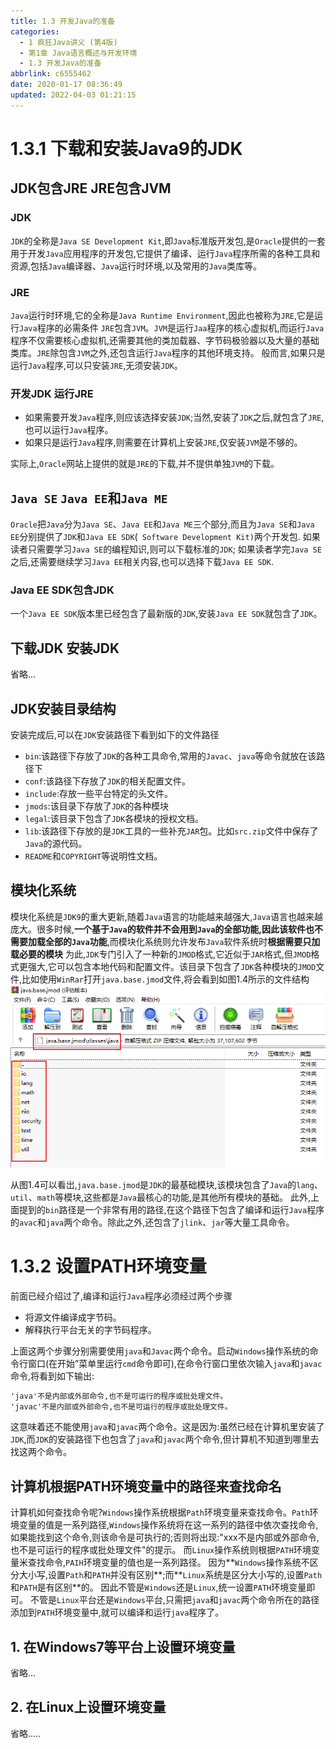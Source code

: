 ```yaml
---
title: 1.3 开发Java的准备
categories: 
  - 1 疯狂Java讲义 (第4版)
  - 第1章 Java语言概述与开发环境
  - 1.3 开发Java的准备
abbrlink: c6555462
date: 2020-01-17 08:36:49
updated: 2022-04-03 01:21:15
---
```

# 1.3.1 下载和安装Java9的JDK
## JDK包含JRE JRE包含JVM
### JDK
`JDK`的全称是`Java SE Development Kit`,即`Java`标准版开发包,是`Oracle`提供的一套用于开发`Java`应用程序的开发包,它提供了编译、运行`Java`程序所需的各种工具和资源,包括`Java`编译器、`Java`运行时环境,以及常用的`Java`类库等。
### JRE
`Java`运行时环境,它的全称是`Java Runtime Environment`,因此也被称为`JRE`,它是运行`Java`程序的必需条件
`JRE`包含`JVM`。`JVM`是运行`Jaa`程序的核心虚拟机,而运行`Java`程序不仅需要核心虚拟机,还需要其他的类加载器、字节码极验器以及大量的基础类库。`JRE`除包含`JVM`之外,还包含运行`Java`程序的其他环境支持。
般而言,如果只是运行`Java`程序,可以只安装`JRE`,无须安装`JDK`。
### 开发JDK 运行JRE
- 如果需要开发`Java`程序,则应该选择安装`JDK`;当然,安装了`JDK`之后,就包含了`JRE`,也可以运行`Java`程序。
- 如果只是运行`Java`程序,则需要在计算机上安装`JRE`,仅安装`JVM`是不够的。

实际上,`Oracle`网站上提供的就是`JRE`的下载,并不提供单独`JVM`的下载。
## `Java SE` `Java EE`和`Java ME`
`Oracle`把`Java`分为`Java SE`、`Java EE`和`Java ME`三个部分,而且为`Java SE`和`Java EE`分别提供了`JDK`和`Java EE SDK`(` Software Development Kit)`两个开发包.
如果读者只需要学习`Java SE`的编程知识,则可以下载标准的`JDK`;
如果读者学完`Java SE`之后,还需要继续学习`Java EE`相关内容,也可以选择下载`Java EE SDK`.

### Java EE SDK包含JDK
一个`Java EE SDK`版本里已经包含了最新版的`JDK`,安装`Java EE SDK`就包含了`JDK`。
## 下载JDK 安装JDK
省略...

## JDK安装目录结构
安装完成后,可以在`JDK`安装路径下看到如下的文件路径
- `bin`:该路径下存放了`JDK`的各种工具命令,常用的`Javac`、`java`等命令就放在该路径下
- `conf`:该路径下存放了`JDK`的相关配置文件。
- `include`:存放一些平台特定的头文件。
- `jmods`:该目录下存放了`JDK`的各种模块
- `legal`:该目录下包含了`JDK`各模块的授权文档。
- `lib`:该路径下存放的是`JDK`工具的一些补充`JAR`包。比如`src.zip`文件中保存了`Java`的源代码。
- `README`和`COPYRIGHT`等说明性文档。

## 模块化系统
模块化系统是`JDK9`的重大更新,随着`Java`语言的功能越来越强大,`Java`语言也越来越庞大。很多时候,**一个基于`Java`的软件并不会用到`Java`的全部功能,因此该软件也不需要加载全部的`Java`功能**,而模块化系统则允许发布`Java`软件系统时**根据需要只加载必要的模块**
为此,`JDK`专门引入了一种新的`JMOD`格式,它近似于`JAR`格式,但`JMOD`格式更强大,它可以包含本地代码和配置文件。该目录下包含了`JDK`各种模块的`JMOD`文件,比如使用`WinRar`打开`java.base.jmod`文件,将会看到如图1.4所示的文件结构
![这里有一张图片](https://raw.githubusercontent.com/lanlan2017/images/master/CrazyJavaHandout4/Chapter1/1.3.1/1.png)

从图1.4可以看岀,`java.base.jmod`是`JDK`的最基础模块,该模块包含了`Java`的`lang`、`util`、`math`等模块,这些都是`Java`最核心的功能,是其他所有模块的基础。
此外,上面提到的`bin`路径是一个非常有用的路径,在这个路径下包含了编译和运行`Java`程序的`avac`和`java`两个命令。除此之外,还包含了`jlink`、`jar`等大量工具命令。
# 1.3.2 设置PATH环境变量
前面已经介绍过了,编译和运行`Java`程序必须经过两个步骤
- 将源文件编译成字节码。
- 解释执行平台无关的字节码程序。

上面这两个步骤分别需要使用`java`和`Javac`两个命令。启动`Windows`操作系统的命令行窗口(在开始”菜单里运行`cmd`命令即可),在命令行窗口里依次输入`java`和`javac`命令,将看到如下输出:
```cmd
'java'不是内部或外部命令,也不是可运行的程序或批处理文件。
'javac'不是内部或外部命令,也不是可运行的程序或批处理文件。
```
这意味着还不能使用`java`和`javac`两个命令。这是因为:虽然已经在计算机里安装了`JDK`,而`JDK`的安装路径下也包含了`java`和`javac`两个命令,但计算机不知道到哪里去找这两个命令。
## 计算机根据PATH环境变量中的路径来查找命名
计算机如何查找命令呢?`Windows`操作系统根据`Path`环境变量来查找命令。`Path`环境变量的值是一系列路径,`Windows`操作系统将在这一系列的路径中依次查找命令,如果能找到这个命令,则该命令是可执行的;否则将出现:"xxx不是内部或外部命令,也不是可运行的程序或批处理文件"的提示。
而`Linux`操作系统则根据`PATH`环境变量米查找命令,`PAIH`环境变量的值也是一系列路径。
因为**`Windows`操作系统不区分大小写,设置`Path`和`PATH`并没有区别**;而**`Linux`系统是区分大小写的,设置`Path`和`PATH`是有区别**的。
因此不管是`Windows`还是`Linux`,统一设置`PATH`环境变量即可。
不管是`Linux`平台还是`Windows`平台,只需把`java`和`javac`两个命令所在的路径添加到`PATH`环境变量中,就可以编译和运行`java`程序了。
## 1. 在Windows7等平台上设置环境变量
省略...

## 2. 在Linux上设置环境变量
省略.....
